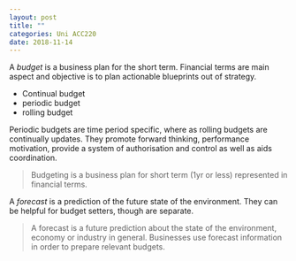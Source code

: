 ```yaml
---
layout: post
title: ""
categories: Uni ACC220
date: 2018-11-14
---
```


A *budget* is a business plan for the short term. Financial terms are main
aspect and objective is to plan actionable blueprints out of strategy.
- Continual budget
- periodic budget
- rolling budget

Periodic budgets are time period specific, where as rolling budgets are
continually updates. They promote forward thinking, performance motivation,
provide a system of authorisation and control as well as aids coordination.

> Budgeting is a business plan for short term (1yr or less) represented in
financial terms.

A *forecast* is a prediction of the future state of the environment. They can be
helpful for budget setters, though are separate.

> A forecast is a future prediction about the state of the environment, economy
or industry in general. Businesses use forecast information in order to prepare
relevant budgets.


